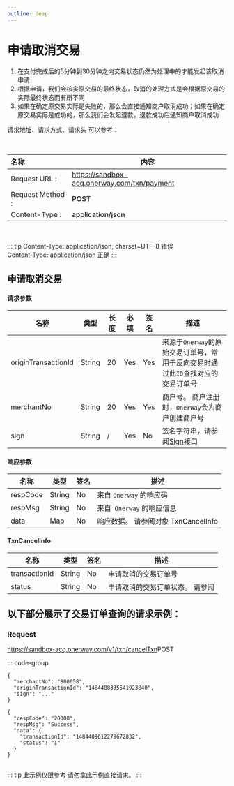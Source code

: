 ```yaml
---
outline: deep
---
```

<script setup>
import {reactive, ref, watch, onMounted, unref } from 'vue'; 
import {requestGen, secret} from "./util/utils";
import {ProductTypeEnum as ProductTypeEnumTable, SubProductTypeEnum as SubProductTypeEnumTable, TxnTypeEnum as TxnTypeEnumTable} from "./util/constants";
import CMExample from './components/CMExample.vue';
import CMNote from './components/CMNote.vue';
import CustomPopover from './components/element-ui/CustomPopover.vue'; 
import CustomTable from "./components/element-ui/CustomTable.vue";
import {TopRight, View} from "@element-plus/icons-vue";
import { ClickOutside as vClickOutside } from 'element-plus';

</script>

# 申请取消交易

1. 在支付完成后的5分钟到30分钟之内交易状态仍然为处理中的才能发起该取消申请
2. 根据申请，我们会核实原交易的最终状态，取消的处理方式是会根据原交易的实际最终状态而有所不同
3. 如果在确定原交易实际是失败的，那么会直接通知商户取消成功；如果在确定原交易实际是成功的，那么我们会发起退款，退款成功后通知商户取消成功



请求地址、请求方式、请求头 可以参考：

<br>

|   <div style="text-align: left;">名称</div>| 内容                                                          |
|----------------|---------------------------------------------------------------|
| Request URL :    | https://sandbox-acq.onerway.com/txn/payment  |
| Request Method : | <div style="color:var(--vp-c-brand-1);font-weight:500;"> POST  </div>                                                        |
| Content-Type :  | <div style="color:var(--vp-c-brand-1);font-weight:500;">application/json      </div>                                        |

<br>

<div class="alertbox3">

::: tip  Content-Type: application/json; charset=UTF-8 错误   <br>Content-Type: application/json 正确 
:::

</div>


## 申请取消交易

#### 请求参数

<div class="custom-table bordered-table">

| 名称                  | 类型     | 长度 | 必填  | 签名  | 描述                                         |
|---------------------|--------|----|-----|-----|--------------------------------------------|
| originTransactionId | String | 20 | Yes | Yes | 来源于`Onerway`的原始交易订单号，常用于反向交易时通过此`ID`查找对应的交易订单号 |
| merchantNo          | String | 20 | Yes | Yes | 商户号。 商户注册时，`OnerWay`会为商户创建商户号                |
| sign                | String | /  | Yes | No  | 签名字符串，请参阅[Sign](./sign)接口                                       |


</div>


#### 响应参数

<div class="custom-table bordered-table">

| 名称       | 类型     | 签名 | 描述               |
|----------|--------|----|------------------|
| respCode | String | No | 来自 `Onerway` 的响应码  |
| respMsg  | String | No | 来自` Onerway` 的响应信息 |
| data     | Map    | No | 响应数据。 请参阅对象 TxnCancelInfo  |

</div>




#### TxnCancelInfo

<div class="custom-table bordered-table">

| 名称            | 类型     | 签名 | 描述                             |
|---------------|--------|----|--------------------------------|
| transactionId | String | No | 申请取消的交易订单号                     |
| status        | String | No | 申请取消的交易订单状态。 请参阅    <CustomPopover title="TxnStatusEnum" width="auto" reference="TxnStatusEnum" link="/apis/enums.html#txnstatusenum" ></CustomPopover> |

</div>

## 以下部分展示了交易订单查询的请求示例：

### Request

https://sandbox-acq.onerway.com/v1/txn/cancelTxn<Badge type="tip">POST</Badge>

::: code-group

```json[Request]
{
  "merchantNo": "800058",
  "originTransactionId": "1484408335541923840",
  "sign": "..."
}

```
```json[Response]
{
  "respCode": "20000",
  "respMsg": "Success",
  "data": {
    "transactionId": "1484409612279672832",
    "status": "I"
  }
}


```


<div class="alertbox4">

::: tip 此示例仅限参考 请勿拿此示例直接请求。
:::

</div>
